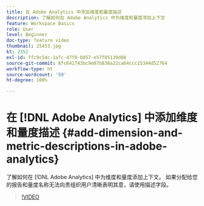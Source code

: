 ```yaml
---
title: 在 Adobe Analytics 中添加维度和量度描述
description: 了解如何在 Adobe Analytics 中为维度和量度添加上下文
feature: Workspace Basics
role: User
level: Beginner
doc-type: feature video
thumbnail: 25453.jpg
kt: 2352
exl-id: ffc9c54c-1afc-47f0-b057-e57f05139d88
source-git-commit: 8fc641743bc9e07b838a22ca64ccc15344d52764
workflow-type: ht
source-wordcount: '59'
ht-degree: 100%

---
```


# 在 [!DNL Adobe Analytics] 中添加维度和量度描述 {#add-dimension-and-metric-descriptions-in-adobe-analytics}

了解如何在 [!DNL Adobe Analytics] 中为维度和量度添加上下文。 如果分配给您的报告和量度名称无法向贵组织用户清晰表明其意，请使用描述字段。

>[!VIDEO](https://video.tv.adobe.com/v/25453/?quality=12&learn=on)
